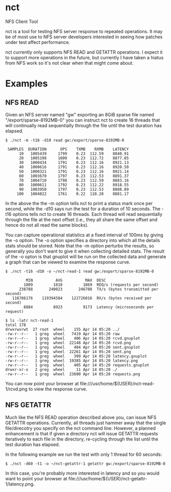 # nct
NFS Client Tool

nct is a tool for testing NFS server response to repeated operations.  It may
be of most use to NFS server developers interested in seeing how patches
under test affect performance.

nct currently only supports NFS READ and GETATTR operations.  I expect it to
support more operations in the future, but currently I have taken a hiatus
from NFS work so it's not clear when that might come about.

# Examples

## NFS READ

Given an NFS server named "gw" exporting an 8GiB sparse file named
"/export/sparse-8192MB-0" you can instruct nct to create 16 threads
that will continually read sequentially through the file until the
test duration has elapsed.

    $ ./nct -m -t16 -d10 read gw:/export/sparse-8192MB-0
    
     SAMPLES  DURATION      OPS    TXMB    RXMB    LATENCY
          10   1005439     1799    0.23  112.59    8840.91
          20   1005198     1800    0.23  112.72    8877.85
          30   1000434     1791    0.23  112.16    8921.13
          40   1000616     1791    0.23  112.16    8920.50
          50   1000321     1791    0.23  112.16    8921.14
          60   1003670     1797    0.23  112.53    8891.37
          70   1004710     1798    0.23  112.59    8883.16
          80   1000611     1792    0.23  112.22    8918.55
          90   1003950     1797    0.23  112.53    8888.89
         100   1004822     1761    0.22  110.28    8881.17

In the above the the -m option tells nct to print a status mark once per
second, while the -d10 says run the test for a duration of 10 seconds.
The -t16 options tells nct to create 16 threads.  Each thread will read
sequentially through the file at the next offset (i.e., they all share
the same offset and hence do not all read the same blocks).

You can capture operational statistics at a fixed interval of 100ms
by giving the -o option.  The -o option specifies a directory into
which all the details stats should be stored.  Note that the -m option
perturbs the results, so generally you don't want to give it when
collecting detailed stats.  The result of the -o opton is that gnuplot
will be run on the collected data and generate a graph that can be
viewed to examine the response curve.

    $ ./nct -t16 -d10 -o ~/nct-read-1 read gw:/export/sparse-8192MB-0
    
             MIN          AVG          MAX  DESC
            1809         1818         1869  REQ/s (requests per second)
          238788       240023       246708  TX/s (bytes transmitted per second)
       118786176    119394584    122726016  RX/s (bytes received per second)
            8884         8923         9173  Latency (microseconds per request)
    
    $ ls -latr nct-read-1
    total 178
    drwxrwxrwt  27 root  wheel    155 Apr 14 05:20 ../
    -rw-r--r--   1 greg  wheel   7419 Apr 14 05:20 raw
    -rw-r--r--   1 greg  wheel    406 Apr 14 05:20 rcvd.gnuplot
    -rw-r--r--   1 greg  wheel  22148 Apr 14 05:20 rcvd.png
    -rw-r--r--   1 greg  wheel    404 Apr 14 05:20 sent.gnuplot
    -rw-r--r--   1 greg  wheel  22261 Apr 14 05:20 sent.png
    -rw-r--r--   1 greg  wheel    399 Apr 14 05:20 latency.gnuplot
    -rw-r--r--   1 greg  wheel  19385 Apr 14 05:20 latency.png
    -rw-r--r--   1 greg  wheel    405 Apr 14 05:20 requests.gnuplot
    drwxr-xr-x   2 greg  wheel     11 Apr 14 05:20 ./
    -rw-r--r--   1 greg  wheel  23600 Apr 14 05:20 requests.png


You can now point your browser at file:///usr/home/${USER}/nct-read-1/rcvd.png
to view the response curve.


## NFS GETATTR

Much like the NFS READ operation described above you, can issue NFS GETATTR
operations.  Currently, all threads just hammer away that the single
file/direcotry you specify on the nct command line.  However, a planned
enhancement is that if given a directory nct will issue GETATTR requests
iteratively to each file in the directory, re-cycling through the list
until the test duration has elapsed.

In the following example we run the test with only 1 thread for 60 seconds:

    $ ./nct -d60 -t1 -o ~/nct-getattr-1 getattr gw:/export/sparse-8192MB-0

In this case, you're probably more interested in latency and so you would want
to point your browser at file:///usr/home/${USER}/nct-getattr-1/latency.png.
